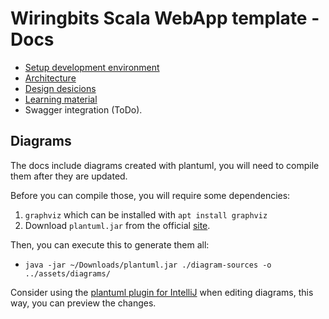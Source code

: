 # Wiringbits Scala WebApp template - Docs

- [Setup development environment](./setup-dev-environment.md)
- [Architecture](./architecture.md)
- [Design desicions](./design-decisions.md)
- [Learning material](./learning-material.md)
- Swagger integration (ToDo).


## Diagrams

The docs include diagrams created with plantuml, you will need to compile them after they are updated.

Before you can compile those, you will require some dependencies:

1. `graphviz` which can be installed with `apt install graphviz`
2. Download `plantuml.jar` from the official [site](https://plantuml.com/starting).

Then, you can execute this to generate them all:
- `java -jar ~/Downloads/plantuml.jar ./diagram-sources -o ../assets/diagrams/`

Consider using the [plantuml plugin for IntelliJ](https://plugins.jetbrains.com/plugin/7017-plantuml-integration/) when editing diagrams, this way, you can preview the changes.
